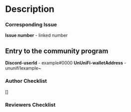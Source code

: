 # Description

### Corresponding Issue
**Issue number** - linked number

## Entry to the community program
**Discord-userId** - example#0000
**UnUniFi-walletAddress** - ununifi1example~


### Author Checklist
[] 

### Reviewers Checklist

